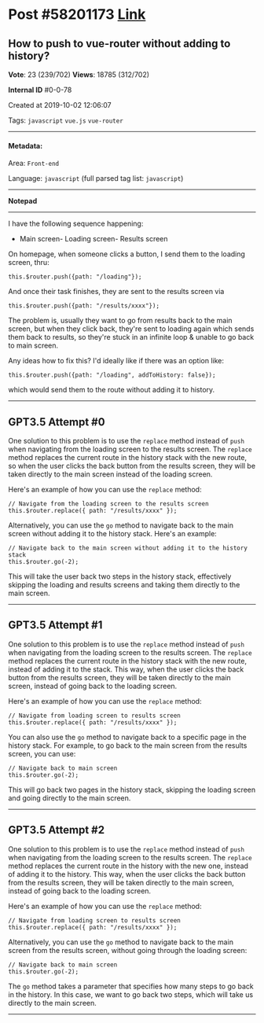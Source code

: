 
# Post \#58201173 [Link](https://stackoverflow.com/questions/58201173/)

## How to push to vue-router without adding to history?

**Vote**: 23 (239/702) **Views**: 18785 (312/702) 

**Internal ID** \#0-0-78

Created at 2019-10-02 12:06:07

Tags: `javascript` `vue.js` `vue-router`

----------

#### Metadata:

Area: `Front-end`

Language: `javascript` (full parsed tag list: `javascript`)

----------

**Notepad**


----------

I have the following sequence happening:

- Main screen- Loading screen- Results screen

On homepage, when someone clicks a button, I send them to the loading screen, thru:

`this.$router.push({path: "/loading"});`

And once their task finishes, they are sent to the results screen via  

`this.$router.push({path: "/results/xxxx"});`

The problem is, usually they want to go from results back to the main screen, but when they click back, they're sent to loading again which sends them back to results, so they're stuck in an infinite loop & unable to go back to main screen.

Any ideas how to fix this? I'd ideally like if there was an option like:

`this.$router.push({path: "/loading", addToHistory: false});`

which would send them to the route without adding it to history.


----------
        
## GPT3.5 Attempt \#0

One solution to this problem is to use the `replace` method instead of `push` when navigating from the loading screen to the results screen. The `replace` method replaces the current route in the history stack with the new route, so when the user clicks the back button from the results screen, they will be taken directly to the main screen instead of the loading screen.

Here's an example of how you can use the `replace` method:

```
// Navigate from the loading screen to the results screen
this.$router.replace({ path: "/results/xxxx" });
```

Alternatively, you can use the `go` method to navigate back to the main screen without adding it to the history stack. Here's an example:

```
// Navigate back to the main screen without adding it to the history stack
this.$router.go(-2);
```

This will take the user back two steps in the history stack, effectively skipping the loading and results screens and taking them directly to the main screen.

--------

## GPT3.5 Attempt \#1

One solution to this problem is to use the `replace` method instead of `push` when navigating from the loading screen to the results screen. The `replace` method replaces the current route in the history stack with the new route, instead of adding it to the stack. This way, when the user clicks the back button from the results screen, they will be taken directly to the main screen, instead of going back to the loading screen.

Here's an example of how you can use the `replace` method:

```
// Navigate from loading screen to results screen
this.$router.replace({ path: "/results/xxxx" });
```

You can also use the `go` method to navigate back to a specific page in the history stack. For example, to go back to the main screen from the results screen, you can use:

```
// Navigate back to main screen
this.$router.go(-2);
```

This will go back two pages in the history stack, skipping the loading screen and going directly to the main screen.

--------

## GPT3.5 Attempt \#2

One solution to this problem is to use the `replace` method instead of `push` when navigating from the loading screen to the results screen. The `replace` method replaces the current route in the history with the new one, instead of adding it to the history. This way, when the user clicks the back button from the results screen, they will be taken directly to the main screen, instead of going back to the loading screen.

Here's an example of how you can use the `replace` method:

```
// Navigate from loading screen to results screen
this.$router.replace({ path: "/results/xxxx" });
```

Alternatively, you can use the `go` method to navigate back to the main screen from the results screen, without going through the loading screen:

```
// Navigate back to main screen
this.$router.go(-2);
```

The `go` method takes a parameter that specifies how many steps to go back in the history. In this case, we want to go back two steps, which will take us directly to the main screen.

--------
